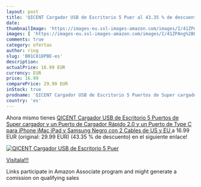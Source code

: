```yaml
---
layout: post
title: 'QICENT Cargador USB de Escritorio 5 Puer al 43.35 % de descuento'
date: 
thumbnailImage: 'https://images-eu.ssl-images-amazon.com/images/I/41ZPAng%2BGKL._SL200_.jpg'
images: [ 'https://images-eu.ssl-images-amazon.com/images/I/41ZPAng%2BGKL._SL200_.jpg' ]
comments: true
category: ofertas
author: ring
slug: 'B01C818PBE-es'
description:
actualPrice: 16.99 EUR
currency: EUR
price: 16.99
comparePrice: 29.99 EUR
inStock: true
prodname: 'QICENT Cargador USB de Escritorio 5 Puertos de Super cargador y un Puerto de Cargador Rápido 2.0 y un Puerto de Type C para iPhone iMac iPad y Samsung Negro  con 2 Cables de US y EU '
country: 'es'
---
```


Ahora mismo tienes [QICENT Cargador USB de Escritorio 5 Puertos de Super cargador y un Puerto de Cargador Rápido 2.0 y un Puerto de Type C para iPhone iMac iPad y Samsung Negro  con 2 Cables de US y EU ](https://www.amazon.es/dp/B01C818PBE/?tag=tolees-21) a 16.99 EUR (original: 29.99 EUR) (43.35 %  de descuento) en el siguiente enlace!

[![QICENT Cargador USB de Escritorio 5 Puer](https://images-eu.ssl-images-amazon.com/images/I/41ZPAng%2BGKL._SL200_.jpg)](https://www.amazon.es/dp/B01C818PBE/?tag=tolees-21)

[Visítala!!!](https://www.amazon.es/dp/B01C818PBE/?tag=tolees-21)

Links participate in Amazon Associate program and might generate a comission on qualifying sales
